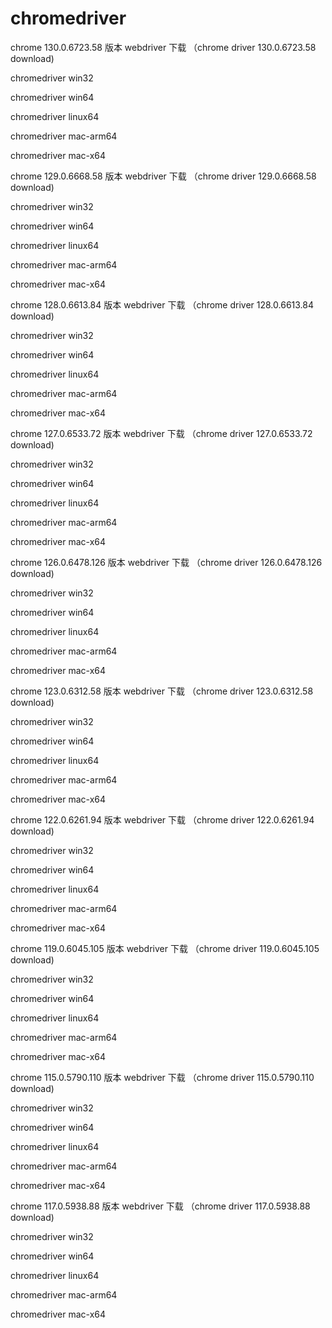 # chromedriver


chrome  130.0.6723.58  版本 webdriver 下载 （chrome driver  130.0.6723.58 download)

chromedriver	win32

chromedriver  win64

chromedriver	linux64

chromedriver	mac-arm64

chromedriver	mac-x64


chrome  129.0.6668.58  版本 webdriver 下载 （chrome driver  129.0.6668.58 download)

chromedriver	win32

chromedriver  win64

chromedriver	linux64

chromedriver	mac-arm64

chromedriver	mac-x64


chrome  128.0.6613.84  版本 webdriver 下载 （chrome driver  128.0.6613.84 download)

chromedriver	win32

chromedriver  win64

chromedriver	linux64

chromedriver	mac-arm64

chromedriver	mac-x64


chrome  127.0.6533.72 版本 webdriver 下载 （chrome driver  127.0.6533.72 download)

chromedriver	win32

chromedriver  win64

chromedriver	linux64

chromedriver	mac-arm64

chromedriver	mac-x64


chrome  126.0.6478.126 版本 webdriver 下载 （chrome driver  126.0.6478.126 download)

chromedriver	win32

chromedriver  win64

chromedriver	linux64

chromedriver	mac-arm64

chromedriver	mac-x64


chrome  123.0.6312.58 版本 webdriver 下载 （chrome driver  123.0.6312.58 download)

chromedriver	win32

chromedriver  win64

chromedriver	linux64

chromedriver	mac-arm64

chromedriver	mac-x64


chrome  122.0.6261.94  版本 webdriver 下载 （chrome driver  122.0.6261.94 download)

chromedriver	win32

chromedriver  win64

chromedriver	linux64

chromedriver	mac-arm64

chromedriver	mac-x64

chrome  119.0.6045.105  版本 webdriver 下载 （chrome driver  119.0.6045.105 download)

chromedriver	win32

chromedriver  win64

chromedriver	linux64

chromedriver	mac-arm64

chromedriver	mac-x64

chrome  115.0.5790.110  版本 webdriver 下载 （chrome driver 115.0.5790.110 download)

chromedriver	win32

chromedriver  win64

chromedriver	linux64

chromedriver	mac-arm64

chromedriver	mac-x64



chrome  117.0.5938.88 版本 webdriver 下载 （chrome driver 117.0.5938.88 download)

chromedriver	win32

chromedriver  win64

chromedriver	linux64

chromedriver	mac-arm64

chromedriver	mac-x64
